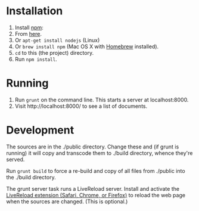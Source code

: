 # Installation

1. Install [npm][npm]:
  1. From [here][npm download].
  2. Or `apt-get install nodejs` (Linux)
  3. Or `brew install npm` (Mac OS X with [Homebrew][homebrew] installed).
2. `cd` to this (the project) directory.
3. Run `npm install`.

# Running

1. Run `grunt` on the command line. This starts a server at localhost:8000.
2. Visit http://localhost:8000/ to see a list of documents.

# Development

The sources are in the ./public directory. Change these and (if grunt is running) it will copy and transcode them
to ./build directory, whence they're served.

Run `grunt build` to force a re-build and copy of all files from ./public into the ./build directory.

The grunt server task runs a LiveReload server.
Install and activate the [LiveReload extension (Safari, Chrome, or Firefox)][LiveReload extensions] to reload the web page when the sources are changed.
(This is optional.)

[npm]: https://npmjs.org/
[npm download]: http://nodejs.org/download/
[homebrew]: http://brew.sh/
[LiveReload]: http://livereload.com/
[LiveReload extensions]: http://feedback.livereload.com/knowledgebase/articles/86242-how-do-i-install-and-use-the-browser-extensions-
